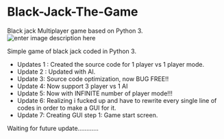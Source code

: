 

# Black-Jack-The-Game

Black jack Multiplayer game based on Python 3.![enter image description here](https://www.palacasino.com/wp-content/uploads/2018/08/Free_Bet_Blackjack_Header.jpg)

Simple game of black jack coded in Python 3.

 - Updates 1 : Created the source code for 1 player vs 1 player mode.
 - Update 2 : Updated with AI.
 - Update 3:  Source code optimization, now BUG FREE!!
 - Update 4:  Now support 3 player vs 1 AI
 - Update 5: Now with INFINITE number of player mode!!!
 - Update 6: Realizing i fucked up and have to rewrite every single line of codes in order to make a GUI for it.
 - Update 7: Creating GUI step 1: Game start screen.

Waiting for future update............

